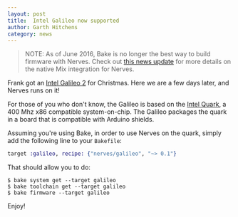 ```yaml
---
layout: post
title:  Intel Galileo now supported
author: Garth Hitchens
category: news
---
```


> NOTE: As of June 2016, Bake is no longer the best way to build firmware with Nerves. Check out [this news update](http://nerves-project.org/news/2016/05/29/a-whirlwind-of-recent-changes/#mix-integration) for more details on the native Mix integration for Nerves.

Frank got an [Intel Galileo 2](https://en.wikipedia.org/wiki/Intel_Galileo) for Christmas.  Here we are a few days later, and Nerves runs on it!

For those of you who don't know, the Galileo is based on the [Intel Quark](https://en.wikipedia.org/wiki/Intel_Quark), a 400 Mhz x86 compatible system-on-chip.   The Galileo packages the quark in a board that is compatible with Arduino shields.

Assuming you're using Bake, in order to use Nerves on the quark, simply add the following line to your `Bakefile`:

```elixir
target :galileo, recipe: {"nerves/galileo", "~> 0.1"}
```

That should allow you to do:

```
$ bake system get --target galileo
$ bake toolchain get --target galileo
$ bake firmware --target galileo
```

Enjoy!

